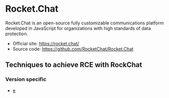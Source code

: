 # Rocket.Chat

Rocket.Chat is an open-source fully customizable communications platform developed in JavaScript for organizations with high standards of data protection.

 - Official site: https://rocket.chat/
 - Source code: https://github.com/RocketChat/Rocket.Chat

## Techniques to achieve RCE with RockChat

### Version specific

 - [e](techniques/Add-an-integration-script/README.md)


